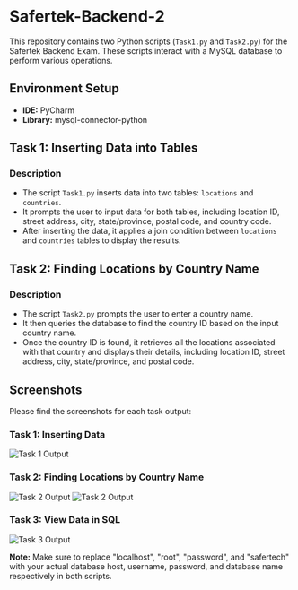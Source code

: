 # Safertek-Backend-2

This repository contains two Python scripts (`Task1.py` and `Task2.py`) for the Safertek Backend Exam. These scripts interact with a MySQL database to perform various operations.

## Environment Setup
- **IDE:** PyCharm
- **Library:** mysql-connector-python

## Task 1: Inserting Data into Tables

### Description
- The script `Task1.py` inserts data into two tables: `locations` and `countries`.
- It prompts the user to input data for both tables, including location ID, street address, city, state/province, postal code, and country code.
- After inserting the data, it applies a join condition between `locations` and `countries` tables to display the results.

## Task 2: Finding Locations by Country Name

### Description
- The script `Task2.py` prompts the user to enter a country name.
- It then queries the database to find the country ID based on the input country name.
- Once the country ID is found, it retrieves all the locations associated with that country and displays their details, including location ID, street address, city, state/province, and postal code.

## Screenshots

Please find the screenshots for each task output:

### Task 1: Inserting Data
![Task 1 Output](https://github.com/vachaspathi6/Safertek-Backend-2/assets/108755779/58aeda1c-4507-459b-ab2a-67c08caaa01c)

### Task 2: Finding Locations by Country Name
![Task 2 Output](https://github.com/vachaspathi6/Safertek-Backend-2/assets/108755779/4b0edfb0-8cb7-44fc-bcd1-3db909b1fc77)
![Task 2 Output](https://github.com/vachaspathi6/Safertek-Backend-2/assets/108755779/a287af37-0cf7-40d6-94bf-cca3d604d268)

### Task 3: View Data in SQL
![Task 3 Output](https://github.com/vachaspathi6/Safertek-Backend-2/assets/108755779/53addd57-132d-4aed-b652-ed2dcd9a48a0)

**Note:** Make sure to replace "localhost", "root", "password", and "safertech" with your actual database host, username, password, and database name respectively in both scripts.
